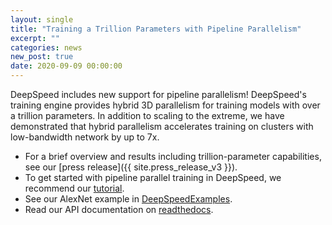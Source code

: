 ```yaml
---
layout: single
title: "Training a Trillion Parameters with Pipeline Parallelism"
excerpt: ""
categories: news
new_post: true
date: 2020-09-09 00:00:00
---
```


DeepSpeed includes new support for pipeline parallelism! DeepSpeed's training
engine provides hybrid 3D parallelism for training models with over a
trillion parameters. In addition to scaling to the extreme, we have
demonstrated that hybrid parallelism accelerates training on clusters with
low-bandwidth network by up to 7x.

* For a brief overview and results including trillion-parameter capabilities,
  see our [press release]({{ site.press_release_v3 }}).
* To get started with pipeline parallel training in DeepSpeed, we recommend our [tutorial](/tutorials/pipeline/).
* See our AlexNet example in [DeepSpeedExamples](https://github.com/microsoft/DeepSpeedExamples).
* Read our API documentation on [readthedocs](https://deepspeed.readthedocs.io/en/latest/pipeline.html).
